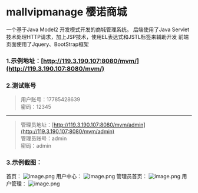 # mallvipmanage 樱诺商城
一个基于Java Model2 开发模式开发的商城管理系统。
后端使用了Java Servlet技术处理HTTP请求，加上JSP技术，使用EL表达式和JSTL标签来辅助开发
前端页面使用了Jquery、BootStrap框架

### 1.示例地址：[http://119.3.190.107:8080/mvm/](http://119.3.190.107:8080/mvm/)
### 2.测试账号
> 用户账号：17785428639  
密码：12345
-------
> 管理员地址：[http://119.3.190.107:8080/mvm/admin](http://119.3.190.107:8080/mvm/admin)  
管理员账号：admin  
密码：admin

### 3.示例截图：
首页：
![image.png](https://skyzc-halo.oss-cn-shenzhen.aliyuncs.com/image_1575725886883.png?x-oss-process=style/skyzc-halo-img)
用户中心：
![image.png](https://skyzc-halo.oss-cn-shenzhen.aliyuncs.com/image_1575725886848.png?x-oss-process=style/skyzc-halo-img)
管理员首页：
![image.png](https://skyzc-halo.oss-cn-shenzhen.aliyuncs.com/image_1575725988367.png?x-oss-process=style/skyzc-halo-img)
用户管理：
![image.png](https://skyzc-halo.oss-cn-shenzhen.aliyuncs.com/image_1575726000983.png?x-oss-process=style/skyzc-halo-img)
